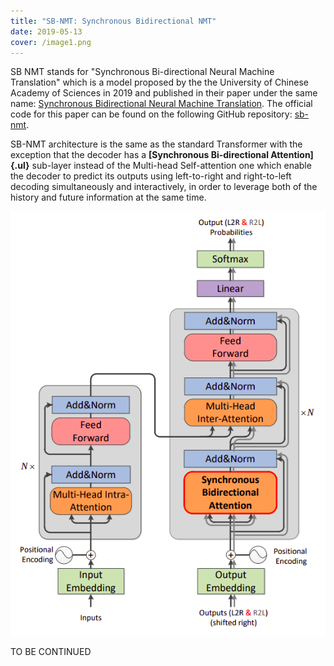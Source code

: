 ```yaml
---
title: "SB-NMT: Synchronous Bidirectional NMT"
date: 2019-05-13
cover: /image1.png
---
```


SB NMT stands for "Synchronous Bi-directional Neural Machine
Translation" which is a model proposed by the the University of Chinese
Academy of Sciences in 2019 and published in their paper under the same
name: [Synchronous Bidirectional Neural Machine
Translation](https://arxiv.org/pdf/1905.04847.pdf). The official code
for this paper can be found on the following GitHub repository:
[sb-nmt](https://github.com/wszlong/sb-nmt).

SB-NMT architecture is the same as the standard Transformer with the
exception that the decoder has a **[Synchronous Bi-directional
Attention]{.ul}** sub-layer instead of the Multi-head Self-attention one
which enable the decoder to predict its outputs using left-to-right and
right-to-left decoding simultaneously and interactively, in order to
leverage both of the history and future information at the same time.

<div align="center">
    <img src="media/SB-NMT/image1.png" width=750>
</div>

TO BE CONTINUED
